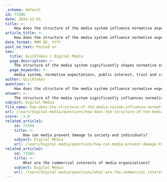 ```yaml
---
_schema: default
id: 73386
date: 2024-12-01
title: >-
    How does the structure of the media system influence normative expectations?
article_title: >-
    How does the structure of the media system influence normative expectations?
date_format: MMM DD, YYYY
post_on_text: Posted on
seo:
  title: QuickTakes | Digital Media
  page_description: >-
    The structure of the media system significantly shapes normative expectations regarding media's role, trust, and accountability in society, influencing perceptions and practices in the context of public interest and ethical obligations.
  page_keywords: >-
    media system, normative expectations, public interest, trust and credibility, media accountability, social responsibility theory, media performance, Hallin and Mancini, commercialized media
author: QuickTakes
question: >-
    How does the structure of the media system influence normative expectations?
answer: >-
    The structure of the media system significantly influences normative expectations by shaping how media operates within its political, economic, and social environment. Normative theories, as articulated by Siebert, Peterson, and Schramm, suggest that the media adapts to the characteristics of its surrounding context, much like a chameleon. This adaptability affects public perceptions of the media's role and responsibilities.\n\n1. **Normative Expectations**: Citizens have specific expectations regarding how media should function to uphold social values. These expectations are often rooted in the belief that the media should serve the public interest, provide accurate information, and act as a watchdog against abuses of power. In Western democracies, these normative theories underpin discussions about media policy, emphasizing the media's role in democracy and the consequences of its information power (McQuail, 2010; Christians et al., 2009).\n\n2. **Trust and Credibility**: The credibility of media institutions, including fact-checkers, is influenced by normative expectations. Research indicates that users' perceptions of fact-checkers are shaped by their trust in traditional media. Some individuals view fact-checkers as elite power structures that may facilitate state propaganda, which complicates the normative expectations surrounding their role (Primig, 2022).\n\n3. **Media System Types**: Hallin and Mancini's categorization of media systems highlights how different structures can lead to varying normative expectations. For instance, in systems where media is heavily commercialized, the focus may shift from public service to profit-making, altering the public's expectations of media performance and accountability.\n\n4. **Social Responsibility Theory**: This theory posits that media should operate with a sense of responsibility towards society, balancing commercial interests with the public good. The challenges of implementing this theory in practice often stem from the inherent tensions between profit motives and the ethical obligations of media organizations.\n\nIn summary, the structure of the media system plays a crucial role in shaping normative expectations by influencing how media is perceived, the trust it garners, and the responsibilities it is believed to hold towards society. These dynamics are essential for understanding the dilemmas faced by media in fulfilling their roles in a rapidly changing information landscape.
subject: Digital Media
file_name: how-does-the-structure-of-the-media-system-influence-normative-expectations.md
url: /learn/digital-media/questions/how-does-the-structure-of-the-media-system-influence-normative-expectations
score: -1.0
related_article1:
    id: 73394
    title: >-
        How can media prevent damage to society and individuals?
    subject: Digital Media
    url: /learn/digital-media/questions/how-can-media-prevent-damage-to-society-and-individuals
related_article2:
    id: 73383
    title: >-
        What are the commercial interests of media organizations?
    subject: Digital Media
    url: /learn/digital-media/questions/what-are-the-commercial-interests-of-media-organizations
---
```


&nbsp;